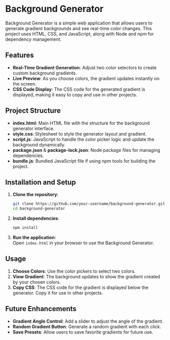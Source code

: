 # Background Generator

Background Generator is a simple web application that allows users to generate gradient backgrounds and see real-time color changes. This project uses HTML, CSS, and JavaScript, along with Node and npm for dependency management.

## Features

- **Real-Time Gradient Generation**: Adjust two color selectors to create custom background gradients.
- **Live Preview**: As you choose colors, the gradient updates instantly on the screen.
- **CSS Code Display**: The CSS code for the generated gradient is displayed, making it easy to copy and use in other projects.

## Project Structure

- **index.html**: Main HTML file with the structure for the background generator interface.
- **style.css**: Stylesheet to style the generator layout and gradient.
- **script.js**: JavaScript to handle the color picker logic and update the background dynamically.
- **package.json** & **package-lock.json**: Node package files for managing dependencies.
- **bundle.js**: Bundled JavaScript file if using npm tools for building the project.

## Installation and Setup

1. **Clone the repository**:  
   ```bash
   git clone https://github.com/your-username/background-generator.git
   cd background-generator
   ```

2. **Install dependencies**:  
   ```bash
   npm install
   ```

3. **Run the application**:  
   Open `index.html` in your browser to use the Background Generator.

## Usage

1. **Choose Colors**: Use the color pickers to select two colors.
2. **View Gradient**: The background updates to show the gradient created by your chosen colors.
3. **Copy CSS**: The CSS code for the gradient is displayed below the generator. Copy it for use in other projects.

## Future Enhancements

- **Gradient Angle Control**: Add a slider to adjust the angle of the gradient.
- **Random Gradient Button**: Generate a random gradient with each click.
- **Save Presets**: Allow users to save favorite gradients for future use.
